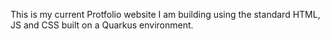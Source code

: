 This is my current Protfolio website I am building using the standard HTML, JS and CSS built on a Quarkus environment. 
